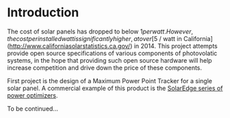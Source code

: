 Introduction
=====

The cost of solar panels has dropped to below $1 per watt.  However, the cost
per installed watt is significantly higher, at over
[$5 / watt in California](http://www.californiasolarstatistics.ca.gov/) in 2014.
This project attempts provide open source specifications of various components
of photovolatic systems, in the hope that providing such open source hardware
will help increase competition and drive down the price of these components.

First project is the design of a Maximum Power Point Tracker for a single solar
panel.  A commercial example of this product is the
[SolarEdge series of power optimizers](http://www.solaredge.us/groups/us/powerbox-power-optimizer).


To be continued...
